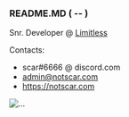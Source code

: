 ### README.MD ( -- )


Snr. Developer @ [Limitless](https://github.com/lmtls-game) 

Contacts:
- scar#6666 @ discord.com
- admin@notscar.com
- https://notscar.com

![...](https://github-readme-stats.vercel.app/api?username=NotScar&show_icons=true&title_color=fff&icon_color=79ff97&text_color=9f9f9f&bg_color=151515&count_private=true)

